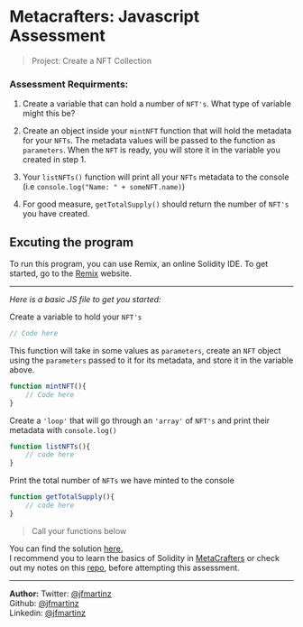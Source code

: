 # Metacrafters: Javascript Assessment
> Project: Create a NFT Collection

### Assessment Requirments:
1. Create a variable that can hold a number of `NFT's`. What type of variable might this be?
   
2. Create an object inside your `mintNFT` function that will hold the metadata for your `NFTs`. The metadata values will be passed to the function as `parameters`. When the `NFT` is ready, you will store it in the variable you created in step 1.

3. Your `listNFTs()` function will print all your `NFTs` metadata to the console (i.e `console.log("Name: " + someNFT.name)`)

4. For good measure, `getTotalSupply()` should return the number of `NFT's` you have created.



## Excuting the program
To run this program, you can use Remix, an online Solidity IDE. To get started, go to the [Remix](https://remix.ethereum.org/) website.

---

*Here is a basic JS file to get you started:*

Create a variable to hold your `NFT's`<br>

```js
// Code here
```

This function will take in some values as `parameters`, create an `NFT` object using the `parameters` passed to it for its metadata, and store it in the variable above.

```js
function mintNFT(){
    // Code here
}
```

Create a `'loop'` that will go through an `'array'` of `NFT's` and print their metadata with `console.log()`

```js
function listNFTs(){
    // code here
}
```

Print the total number of `NFTs` we have minted to the console

```js
function getTotalSupply(){
    // code here
}
```

> Call your functions below


You can find the solution [here.](https://www.youtube.com/watch?v=LXpYDm3THGk)<br>
I recommend you to learn the basics of Solidity in [MetaCrafters](https://www.metacrafters.io/) or check out my notes on this [repo](https://github.com/jfmartinz/web3Notes), before attempting this assessment.


---

**Author:**
Twitter: [@jfmartinz](https://twitter.com/jfmartinz)<br>
Github: [@jfmartinz](https://github.com/jfmartinz)<br>
Linkedin: [@jfmartinz](https://www.linkedin.com/in/jfmartinz/)


